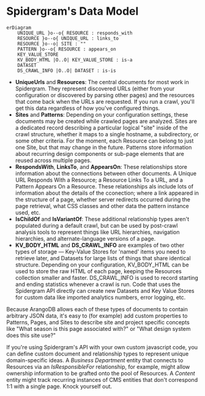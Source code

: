 # Spidergram's Data Model

```mermaid
erDiagram
    UNIQUE_URL }o--o{ RESOURCE : responds_with
    RESOURCE }o--o{ UNIQUE_URL : links_to
    RESOURCE }o--o| SITE : ""
    PATTERN }o--o{ RESOURCE : appears_on
    KEY_VALUE_STORE
    KV_BODY_HTML |O..O| KEY_VALUE_STORE : is-a
    DATASET
    DS_CRAWL_INFO |O..O| DATASET : is-is
```

- **UniqueUrls** and **Resources**: The central documents for most work in Spidergram. They represent discovered URLs (either from your configuration or discovered by parsing other pages) and the resources that come back when the URLs are requested. If you run a crawl, you'll get this data regardless of how you've configured things.
- **Sites** and **Patterns**: Depending on your configuration settings, these documents may be created while crawled pages are analyzed. Sites are a dedicated record describing a particular logical "site" inside of the crawl structure, whether it maps to a single hostname, a subdirectory, or some other criteria. For the moment, each Resource can belong to just one Site, but that may change in the future. Patterns store information about recurring design components or sub-page elements that are reused across multiple pages.
- **RespondsWith**, **LinksTo**, and **AppearsOn**: These relationships store information about the connections between other documents. A Unique URL Responds With a Resource; a Resource Links To a URL, and a Pattern Appears On a Resource. These relationships als include lots of information about the details of the cconection; where a link appeared in the structure of a page, whether server redirects occurred during the page retrieval, what CSS classes and other data the pattern instance used, etc.
- **IsChildOf** and **IsVariantOf**: These additional relationship types aren't populated during a default crawl, but can be used by post-crawl analysis tools to represent things like URL hierarchies, navigation hierarchies, and alternate-language versions of a page.
- **KV_BODY_HTML** and **DS_CRAWL_INFO** are examples of two other types of storage — Key-Value Stores for 'named' items you need to retrieve later, and Datasets for large lists of things that share identical structure. Depending on your configuration, KV_BODY_HTML can be used to store the raw HTML of each page, keeping the Resources collection smaller and faster. DS_CRAWL_INFO is used to record starting and ending statistics whenever a crawl is run. Code that uses the Spidergram API directly can create new Datasets and Key Value Stores for custom data like imported analytics numbers, error logging, etc.

Because ArangoDB allows each of these types of documents to contain arbitrary JSON data, it's easy to (for example) add custom properties to Patterns, Pages, and Sites to describe site and project specific concepts like "What season is this page associated with?" or "What design system does this site use?"

If you're using Spidergram's API with your own custom javascript code, you can define custom document and relationship types to represent unique domain-specific ideas. A *Business Department* entity that connects to Resources via an *IsResponsibleFor* relationship, for example, might allow ownership information to be grafted onto the pool of Resources. A *Content* entity might track recurring instances of CMS entities that don't correspond 1:1 with a single page. Knock yourself out.
